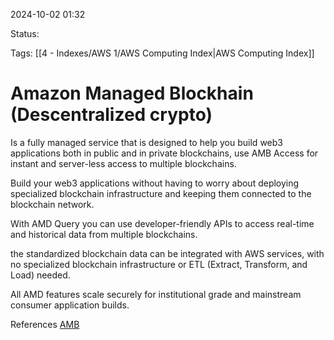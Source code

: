 2024-10-02 01:32

Status:

Tags:
[[4 - Indexes/AWS 1/AWS Computing Index|AWS Computing Index]]
# Amazon Managed Blockhain (Descentralized crypto)


Is a fully managed service that is designed to help you build web3 applications both in public and in private blockchains, use AMB Access for instant and server-less access to multiple blockchains.

Build your web3 applications without having to worry about deploying specialized blockchain infrastructure and keeping them connected to the blockchain network.

With AMD Query you can use developer-friendly APIs to access real-time and historical data from multiple blockchains.

the standardized blockchain data can be integrated with AWS services, with no specialized blockchain infrastructure or ETL (Extract, Transform, and Load) needed.

All AMD features scale securely for institutional grade and mainstream consumer application builds.

References 
[AMB](https://aws.amazon.com/managed-blockchain/)